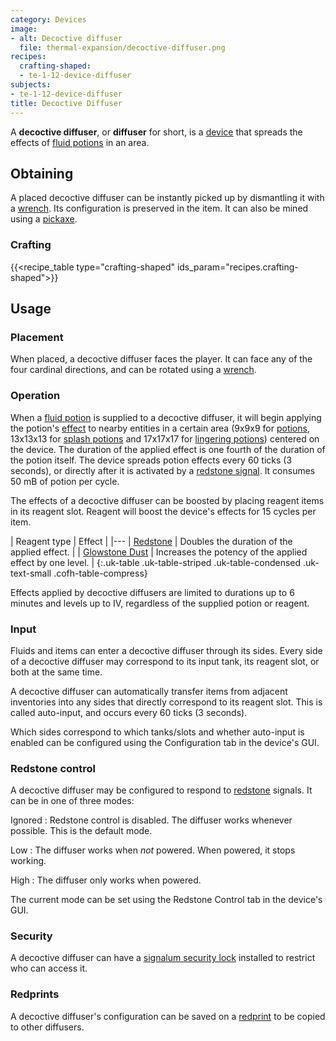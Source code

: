 ```yaml
---
category: Devices
image:
- alt: Decoctive diffuser
  file: thermal-expansion/decoctive-diffuser.png
recipes:
  crafting-shaped:
  - te-1-12-device-diffuser
subjects:
- te-1-12-device-diffuser
title: Decoctive Diffuser
---
```


A **decoctive diffuser**, or **diffuser** for short, is a
[device](../devices/) that spreads the effects of [fluid
potions](../../thermal-foundation/potion-fluid/) in an area.


Obtaining
---------

A placed decoctive diffuser can be instantly picked up by dismantling it with a
[wrench](../../wrenches/). Its configuration is preserved in the item. It can
also be mined using a [pickaxe](https://minecraft.gamepedia.com/Pickaxe).

### Crafting
{{<recipe_table type="crafting-shaped" ids_param="recipes.crafting-shaped">}}


Usage
-----

### Placement
When placed, a decoctive diffuser faces the player. It can face any of the four
cardinal directions, and can be rotated using a [wrench](../../wrenches/).

### Operation
When a [fluid potion](../../thermal-foundation/potion-fluid/) is supplied to a
decoctive diffuser, it will begin applying the potion's
[effect](https://minecraft.gamepedia.com/Status_effect) to nearby entities in a
certain area (9x9x9 for [potions](https://minecraft.gamepedia.com/Potion),
13x13x13 for [splash potions](https://minecraft.gamepedia.com/Splash_Potion) and
17x17x17 for [lingering
potions](https://minecraft.gamepedia.com/Lingering_Potion)) centered on the
device. The duration of the applied effect is one fourth of the duration of the
potion itself. The device spreads potion effects every 60 ticks (3 seconds), or
directly after it is activated by a [redstone signal](#redstone-control). It
consumes 50 mB of potion per cycle.

The effects of a decoctive diffuser can be boosted by placing reagent items in
its reagent slot. Reagent will boost the device's effects for 15 cycles per
item.

| Reagent type | Effect |
|---
| [Redstone](https://minecraft.gamepedia.com/Redstone) | Doubles the duration of the applied effect. |
| [Glowstone Dust](https://minecraft.gamepedia.com/Glowstone_Dust) | Increases the potency of the applied effect by one level. |
{:.uk-table .uk-table-striped .uk-table-condensed .uk-text-small .cofh-table-compress}

Effects applied by decoctive diffusers are limited to durations up to 6 minutes
and levels up to IV, regardless of the supplied potion or reagent.

### Input
Fluids and items can enter a decoctive diffuser through its sides. Every side of
a decoctive diffuser may correspond to its input tank, its reagent slot, or both
at the same time.

A decoctive diffuser can automatically transfer items from adjacent inventories
into any sides that directly correspond to its reagent slot. This is called
auto-input, and occurs every 60 ticks (3 seconds).

Which sides correspond to which tanks/slots and whether auto-input is enabled
can be configured using the Configuration tab in the device's GUI.

### Redstone control
A decoctive diffuser may be configured to respond to
[redstone](https://minecraft.gamepedia.com/Redstone) signals. It can be in one
of three modes:

Ignored
: Redstone control is disabled. The diffuser works whenever possible. This is
the default mode.

Low
: The diffuser works when *not* powered. When powered, it stops working.

High
: The diffuser only works when powered.

The current mode can be set using the Redstone Control tab in the device's GUI.

### Security
A decoctive diffuser can have a [signalum security
lock](../../thermal-foundation/signalum-security-lock/) installed to restrict who can access it.

### Redprints
A decoctive diffuser's configuration can be saved on a
[redprint](../../thermal-foundation/redprint/) to be copied to other diffusers.
